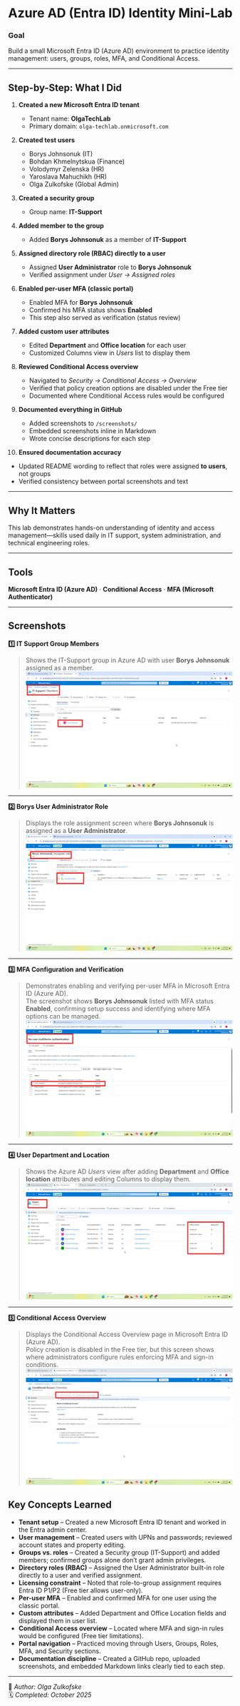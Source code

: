 # Azure AD (Entra ID) Identity Mini-Lab

### Goal
Build a small Microsoft Entra ID (Azure AD) environment to practice identity management: users, groups, roles, MFA, and Conditional Access.

---

## Step-by-Step: What I Did

1) **Created a new Microsoft Entra ID tenant**
   - Tenant name: **OlgaTechLab**
   - Primary domain: `olga-techlab.onmicrosoft.com`

2) **Created test users**
   - Borys Johnsonuk (IT)  
   - Bohdan Khmelnytskua (Finance)  
   - Volodymyr Zelenska (HR)  
   - Yaroslava Mahuchikh (HR)  
   - Olga Zulkofske (Global Admin)

3) **Created a security group**
   - Group name: **IT-Support**

4) **Added member to the group**
   - Added **Borys Johnsonuk** as a member of **IT-Support**

5) **Assigned directory role (RBAC) directly to a user**
   - Assigned **User Administrator** role to **Borys Johnsonuk**
   - Verified assignment under *User → Assigned roles*

6) **Enabled per-user MFA (classic portal)**
   - Enabled MFA for **Borys Johnsonuk**
   - Confirmed his MFA status shows **Enabled**
   - This step also served as verification (status review)

7) **Added custom user attributes**
   - Edited **Department** and **Office location** for each user
   - Customized Columns view in *Users* list to display them

8) **Reviewed Conditional Access overview**
   - Navigated to *Security → Conditional Access → Overview*
   - Verified that policy creation options are disabled under the Free tier
   - Documented where Conditional Access rules would be configured

9) **Documented everything in GitHub**
   - Added screenshots to `/screenshots/`
   - Embedded screenshots inline in Markdown
   - Wrote concise descriptions for each step

10) **Ensured documentation accuracy**
   - Updated README wording to reflect that roles were assigned **to users**, not groups
   - Verified consistency between portal screenshots and text

---

## Why It Matters
This lab demonstrates hands-on understanding of identity and access management—skills used daily in IT support, system administration, and technical engineering roles.

---

## Tools
**Microsoft Entra ID (Azure AD)** · **Conditional Access** · **MFA (Microsoft Authenticator)**

---

## Screenshots

**1️⃣ IT Support Group Members**  
> Shows the IT-Support group in Azure AD with user **Borys Johnsonuk** assigned as a member.  
![IT Support Group Members](https://github.com/olhazu-tech/azure-ad-identity-lab/blob/main/screenshots/azure_ad_identity_lab_screenshots_it_support_members.png)

---

**2️⃣ Borys User Administrator Role**  
> Displays the role assignment screen where **Borys Johnsonuk** is assigned as a **User Administrator**.  
![Borys User Administrator Role](https://github.com/olhazu-tech/azure-ad-identity-lab/blob/main/screenshots/azure_ad_identity_lab_screenshots_borys_user_admin_role.png)

---

**3️⃣ MFA Configuration and Verification**  
> Demonstrates enabling and verifying per-user MFA in Microsoft Entra ID (Azure AD).  
> The screenshot shows **Borys Johnsonuk** listed with MFA status **Enabled**, confirming setup success and identifying where MFA options can be managed.  
![Borys MFA Enabled](https://github.com/olhazu-tech/azure-ad-identity-lab/blob/main/screenshots/azure_ad_identity_lab_screenshots_borys_mfa_enabled.png)

---

**4️⃣ User Department and Location**  
> Shows the Azure AD *Users* view after adding **Department** and **Office location** attributes and editing Columns to display them.  
![User Department and Location](https://github.com/olhazu-tech/azure-ad-identity-lab/blob/main/screenshots/azure_ad_identity_lab_screenshots_user_department_location.png)

---

**5️⃣ Conditional Access Overview**  
> Displays the Conditional Access Overview page in Microsoft Entra ID (Azure AD).  
> Policy creation is disabled in the Free tier, but this screen shows where administrators configure rules enforcing MFA and sign-in conditions.  
![Conditional Access Overview](https://github.com/olhazu-tech/azure-ad-identity-lab/blob/main/screenshots/azure_ad_identity_lab_screenshots_conditional_access_overview.png)

## Key Concepts Learned

- **Tenant setup** – Created a new Microsoft Entra ID tenant and worked in the Entra admin center.  
- **User management** – Created users with UPNs and passwords; reviewed account states and property editing.  
- **Groups vs. roles** – Created a Security group (IT-Support) and added members; confirmed groups alone don’t grant admin privileges.  
- **Directory roles (RBAC)** – Assigned the User Administrator built-in role directly to a user and verified assignment.  
- **Licensing constraint** – Noted that role-to-group assignment requires Entra ID P1/P2 (Free tier allows user-only).  
- **Per-user MFA** – Enabled and confirmed MFA for one user using the classic portal.  
- **Custom attributes** – Added Department and Office Location fields and displayed them in user list.  
- **Conditional Access overview** – Located where MFA and sign-in rules would be configured (Free tier limitations).  
- **Portal navigation** – Practiced moving through Users, Groups, Roles, MFA, and Security sections.  
- **Documentation discipline** – Created a GitHub repo, uploaded screenshots, and embedded Markdown links clearly tied to each step.

---

📘 *Author: Olga Zulkofske*  
🗓️ *Completed: October 2025*
